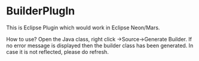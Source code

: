 # BuilderPlugIn
This is Eclipse Plugin which would work in Eclipse Neon/Mars.

How to use?
  Open the Java class, right click ->Source->Generate Builder. If no error message is displayed then the builder class has been generated. In case it is not reflected, please do refresh.
